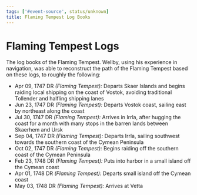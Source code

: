 ```yaml
---
tags: ['#event-source', status/unknown]
title: Flaming Tempest Log Books
---
```

# Flaming Tempest Logs

The log books of the Flaming Tempest. Wellby, using his experience in navigation, was able to reconstruct the path of the Flaming Tempest based on these logs, to roughly the following:

- Apr 09, 1747 DR *(Flaming Tempest):* Departs Skaer Islands and begins raiding local shipping on the coast of Vostok, avoiding traditional Tollender and halfling shipping lanes
- Jun 23, 1747 DR *(Flaming Tempest):* Departs Vostok coast, sailing east by northeast along the coast
- Jul 30, 1747 DR *(Flaming Tempest):* Arrives in Irrla, after hugging the coast for a month with many stops in the barren lands between Skaerhem and Ursk
- Sep 04, 1747 DR *(Flaming Tempest):* Departs Irrla, sailing southwest towards the southern coast of the Cymean Peninsula
- Oct 02, 1747 DR *(Flaming Tempest):* Begins raiding off the southern coast of the Cymean Peninsula
- Feb 23, 1748 DR *(Flaming Tempest):* Puts into harbor in a small island off the Cymean coast
- Apr 01, 1748 DR *(Flaming Tempest):* Departs small island off the Cymean coast
- May 03, 1748 DR *(Flaming Tempest):* Arrives at Vetta


